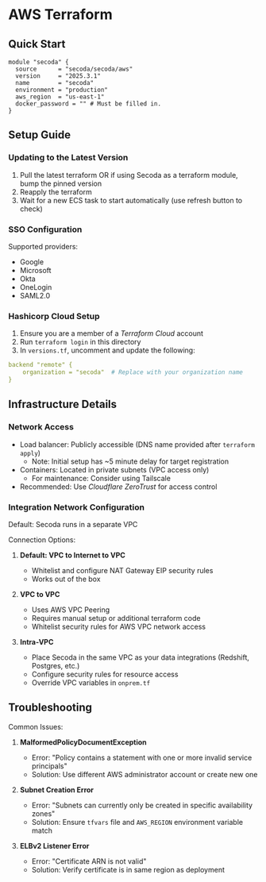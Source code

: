 # AWS Terraform

## Quick Start
```hcl
module "secoda" {
  source      = "secoda/secoda/aws"
  version     = "2025.3.1"
  name        = "secoda"
  environment = "production"
  aws_region  = "us-east-1"
  docker_password = "" # Must be filled in.
}
```

## Setup Guide

### Updating to the Latest Version
1. Pull the latest terraform OR if using Secoda as a terraform module, bump the pinned version
2. Reapply the terraform
3. Wait for a new ECS task to start automatically (use refresh button to check)

### SSO Configuration
Supported providers:
- Google
- Microsoft
- Okta
- OneLogin
- SAML2.0

### Hashicorp Cloud Setup
1. Ensure you are a member of a _Terraform Cloud_ account
2. Run `terraform login` in this directory
3. In `versions.tf`, uncomment and update the following:
```yaml
backend "remote" {
    organization = "secoda"  # Replace with your organization name
}
```

## Infrastructure Details

### Network Access
- Load balancer: Publicly accessible (DNS name provided after `terraform apply`)
  - Note: Initial setup has ~5 minute delay for target registration
- Containers: Located in private subnets (VPC access only)
  - For maintenance: Consider using Tailscale
- Recommended: Use _Cloudflare ZeroTrust_ for access control

### Integration Network Configuration
Default: Secoda runs in a separate VPC

Connection Options:
1. **Default: VPC to Internet to VPC**
   - Whitelist and configure NAT Gateway EIP security rules
   - Works out of the box

2. **VPC to VPC**
   - Uses AWS VPC Peering
   - Requires manual setup or additional terraform code
   - Whitelist security rules for AWS VPC network access

3. **Intra-VPC**
   - Place Secoda in the same VPC as your data integrations (Redshift, Postgres, etc.)
   - Configure security rules for resource access
   - Override VPC variables in `onprem.tf`

## Troubleshooting

Common Issues:
1. **MalformedPolicyDocumentException**
   - Error: "Policy contains a statement with one or more invalid service principals"
   - Solution: Use different AWS administrator account or create new one

2. **Subnet Creation Error**
   - Error: "Subnets can currently only be created in specific availability zones"
   - Solution: Ensure `tfvars` file and `AWS_REGION` environment variable match

3. **ELBv2 Listener Error**
   - Error: "Certificate ARN is not valid"
   - Solution: Verify certificate is in same region as deployment
